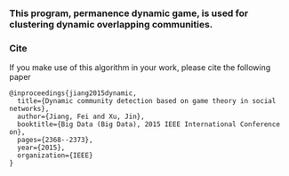 

### This program, permanence dynamic game, is used for clustering dynamic overlapping communities.

### Cite
If you make use of this algorithm in your work, please cite the following paper
```
@inproceedings{jiang2015dynamic,
  title={Dynamic community detection based on game theory in social networks},
  author={Jiang, Fei and Xu, Jin},
  booktitle={Big Data (Big Data), 2015 IEEE International Conference on},
  pages={2368--2373},
  year={2015},
  organization={IEEE}
}
```

